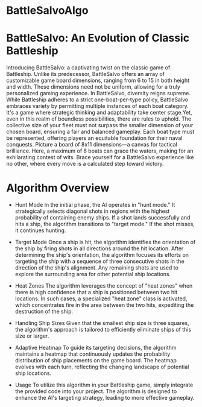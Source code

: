 # BattleSalvoAlgo
# BattleSalvo: An Evolution of Classic Battleship
Introducing BattleSalvo: a captivating twist on the classic game of Battleship. Unlike its predecessor, BattleSalvo offers an array of customizable game board dimensions, ranging from 6 to 15 in both height and width. These dimensions need not be uniform, allowing for a truly personalized gaming experience.
In BattleSalvo, diversity reigns supreme. While Battleship adheres to a strict one-boat-per-type policy, BattleSalvo embraces variety by permitting multiple instances of each boat category. It's a game where strategic thinking and adaptability take center stage.Yet, even in this realm of boundless possibilities, there are rules to uphold. The collective size of your fleet must not surpass the smaller dimension of your chosen board, ensuring a fair and balanced gameplay. Each boat type must be represented, offering players an equitable foundation for their naval conquests. Picture a board of 8x11 dimensions—a canvas for tactical brilliance. Here, a maximum of 8 boats can grace the waters, making for an exhilarating contest of wits. Brace yourself for a BattleSalvo experience like no other, where every move is a calculated step toward victory.

# Algorithm Overview
- Hunt Mode
In the initial phase, the AI operates in "hunt mode." It strategically selects diagonal shots in regions with the highest probability of containing enemy ships.
If a shot lands successfully and hits a ship, the algorithm transitions to "target mode." If the shot misses, it continues hunting.

- Target Mode
Once a ship is hit, the algorithm identifies the orientation of the ship by firing shots in all directions around the hit location.
After determining the ship's orientation, the algorithm focuses its efforts on targeting the ship with a sequence of three consecutive shots in the direction of the ship's alignment.
Any remaining shots are used to explore the surrounding area for other potential ship locations.

- Heat Zones
The algorithm leverages the concept of "heat zones" when there is high confidence that a ship is positioned between two hit locations.
In such cases, a specialized "heat zone" class is activated, which concentrates fire in the area between the two hits, expediting the destruction of the ship.

- Handling Ship Sizes
Given that the smallest ship size is three squares, the algorithm's approach is tailored to efficiently eliminate ships of this size or larger.

- Adaptive Heatmap
To guide its targeting decisions, the algorithm maintains a heatmap that continuously updates the probability distribution of ship placements on the game board.
The heatmap evolves with each turn, reflecting the changing landscape of potential ship locations.

- Usage
To utilize this algorithm in your Battleship game, simply integrate the provided code into your project. The algorithm is designed to enhance the AI's targeting strategy, leading to more effective gameplay.


